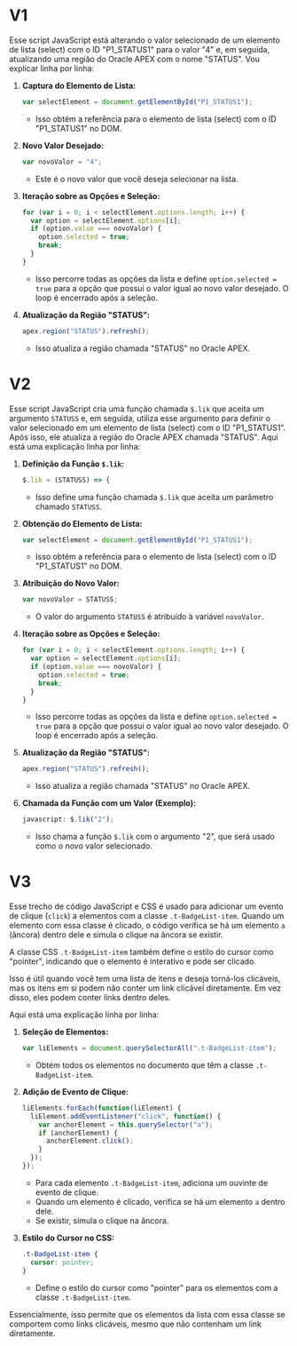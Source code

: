 
# V1
Esse script JavaScript está alterando o valor selecionado de um elemento de lista (select) com o ID "P1_STATUS1" para o valor "4" e, em seguida, atualizando uma região do Oracle APEX com o nome "STATUS". Vou explicar linha por linha:

1. **Captura do Elemento de Lista:**
   ```javascript
   var selectElement = document.getElementById("P1_STATUS1");
   ```
   - Isso obtém a referência para o elemento de lista (select) com o ID "P1_STATUS1" no DOM.

2. **Novo Valor Desejado:**
   ```javascript
   var novoValor = "4";
   ```
   - Este é o novo valor que você deseja selecionar na lista.

3. **Iteração sobre as Opções e Seleção:**
   ```javascript
   for (var i = 0; i < selectElement.options.length; i++) {
     var option = selectElement.options[i];
     if (option.value === novoValor) {
       option.selected = true;
       break;
     }
   }
   ```
   - Isso percorre todas as opções da lista e define `option.selected = true` para a opção que possui o valor igual ao novo valor desejado. O loop é encerrado após a seleção.

4. **Atualização da Região "STATUS":**
   ```javascript
   apex.region("STATUS").refresh();
   ```
   - Isso atualiza a região chamada "STATUS" no Oracle APEX.
# V2
Esse script JavaScript cria uma função chamada `$.lik` que aceita um argumento `STATUSS` e, em seguida, utiliza esse argumento para definir o valor selecionado em um elemento de lista (select) com o ID "P1_STATUS1". Após isso, ele atualiza a região do Oracle APEX chamada "STATUS". Aqui está uma explicação linha por linha:

1. **Definição da Função `$.lik`:**
   ```javascript
   $.lik = (STATUSS) => {
   ```
   - Isso define uma função chamada `$.lik` que aceita um parâmetro chamado `STATUSS`.

2. **Obtenção do Elemento de Lista:**
   ```javascript
   var selectElement = document.getElementById("P1_STATUS1");
   ```
   - Isso obtém a referência para o elemento de lista (select) com o ID "P1_STATUS1" no DOM.

3. **Atribuição do Novo Valor:**
   ```javascript
   var novoValor = STATUSS;
   ```
   - O valor do argumento `STATUSS` é atribuído à variável `novoValor`.

4. **Iteração sobre as Opções e Seleção:**
   ```javascript
   for (var i = 0; i < selectElement.options.length; i++) {
     var option = selectElement.options[i];
     if (option.value === novoValor) {
       option.selected = true;
       break;
     }
   }
   ```
   - Isso percorre todas as opções da lista e define `option.selected = true` para a opção que possui o valor igual ao novo valor desejado. O loop é encerrado após a seleção.

5. **Atualização da Região "STATUS":**
   ```javascript
   apex.region("STATUS").refresh();
   ```
   - Isso atualiza a região chamada "STATUS" no Oracle APEX.

6. **Chamada da Função com um Valor (Exemplo):**
   ```javascript
   javascript: $.lik("2");
   ```
   - Isso chama a função `$.lik` com o argumento "2", que será usado como o novo valor selecionado.

# V3
Esse trecho de código JavaScript e CSS é usado para adicionar um evento de clique (`click`) a elementos com a classe `.t-BadgeList-item`. Quando um elemento com essa classe é clicado, o código verifica se há um elemento `a` (âncora) dentro dele e simula o clique na âncora se existir.

A classe CSS `.t-BadgeList-item` também define o estilo do cursor como "pointer", indicando que o elemento é interativo e pode ser clicado.

Isso é útil quando você tem uma lista de itens e deseja torná-los clicáveis, mas os itens em si podem não conter um link clicável diretamente. Em vez disso, eles podem conter links dentro deles.

Aqui está uma explicação linha por linha:

1. **Seleção de Elementos:**
   ```javascript
   var liElements = document.querySelectorAll(".t-BadgeList-item");
   ```
   - Obtém todos os elementos no documento que têm a classe `.t-BadgeList-item`.

2. **Adição de Evento de Clique:**
   ```javascript
   liElements.forEach(function(liElement) {
     liElement.addEventListener("click", function() {
       var anchorElement = this.querySelector("a");
       if (anchorElement) {
         anchorElement.click();
       }
     });
   });
   ```
   - Para cada elemento `.t-BadgeList-item`, adiciona um ouvinte de evento de clique.
   - Quando um elemento é clicado, verifica se há um elemento `a` dentro dele.
   - Se existir, simula o clique na âncora.

3. **Estilo do Cursor no CSS:**
   ```css
   .t-BadgeList-item {
     cursor: pointer;
   }
   ```
   - Define o estilo do cursor como "pointer" para os elementos com a classe `.t-BadgeList-item`.

Essencialmente, isso permite que os elementos da lista com essa classe se comportem como links clicáveis, mesmo que não contenham um link diretamente.

